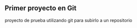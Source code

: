 <h2>Primer proyecto en Git</h2>
<p>proyecto de prueba utilizando git para subirlo a un repositorio</p>
